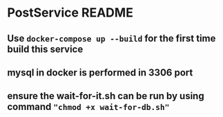 # PostService README

## Use `docker-compose up --build` for the first time build this service
## mysql in docker is performed in 3306 port

## ensure the wait-for-it.sh can be run by using command `"chmod +x wait-for-db.sh"`